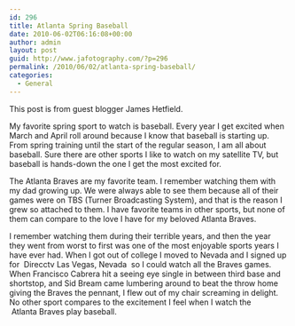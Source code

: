 ```yaml
---
id: 296
title: Atlanta Spring Baseball
date: 2010-06-02T06:16:08+00:00
author: admin
layout: post
guid: http://www.jafotography.com/?p=296
permalink: /2010/06/02/atlanta-spring-baseball/
categories:
  - General
---
```

This post is from guest blogger James Hetfield.

My favorite spring sport to watch is baseball. Every year I get excited when March and April roll around because I know that baseball is starting up. From spring training until the start of the regular season, I am all about baseball. Sure there are other sports I like to watch on my satellite TV, but baseball is hands-down the one I get the most excited for.

The Atlanta Braves are my favorite team. I remember watching them with my dad growing up. We were always able to see them because all of their games were on TBS (Turner Broadcasting System), and that is the reason I grew so attached to them. I have favorite teams in other sports, but none of them can compare to the love I have for my beloved Atlanta Braves.

I remember watching them during their terrible years, and then the year they went from worst to first was one of the most enjoyable sports years I have ever had. When I got out of college I moved to Nevada and I signed up for &nbsp;Direcctv Las Vegas, Nevada&nbsp; so I could watch all the Braves games. When Francisco Cabrera hit a seeing eye single in between third base and shortstop, and Sid Bream came lumbering around to beat the throw home giving the Braves the pennant, I flew out of my chair screaming in delight. No other sport compares to the excitement I feel when I watch the &nbsp;Atlanta&nbsp;Braves play baseball.